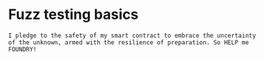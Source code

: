 # Fuzz testing basics

```I pledge to the safety of my smart contract to embrace the uncertainty of the unknown, armed with the resilience of preparation. So HELP me FOUNDRY!```